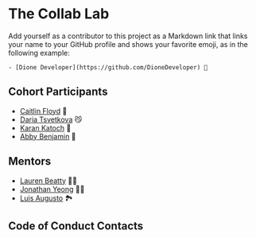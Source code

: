 # The Collab Lab

Add yourself as a contributor to this project as a Markdown link that links your name to your GitHub profile and shows your favorite emoji, as in the following example:

    - [Dione Developer](https://github.com/DioneDeveloper) 💅

## Cohort Participants

- [Caitlin Floyd](https://github.com/cafloyd) 🌸
- [Daria Tsvetkova](https://github.com/dariatsvetkova) :smirk_cat:
- [Karan Katoch](https://github.com/kkatoch89) 🦊
- [Abby Benjamin](https://github.com/ablizben) :ghost:

## Mentors

- [Lauren Beatty](https://github.com/laurenmbeatty) 👩‍🎤
- [Jonathan Yeong](https://github.com/jonathanyeong) 🧗‍♂️
- [Luis Augusto](https://github.com/luisaugusto) 🏞

## Code of Conduct Contacts
